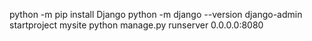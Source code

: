 python -m pip install Django
python -m django --version
django-admin startproject mysite
python manage.py runserver 0.0.0.0:8080